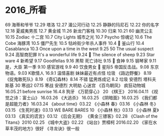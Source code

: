 # 2016_所看
69
海蒂和爷爷 12.29
塔洛 12.27
湄公河行动 12.25
静静的玛尼石 12.22
你的名字 12.18
夏威夷男孩 12.7
黄金城 11.26
新龙门客栈 10.30
归来 10.21
60
幽灵公主 10.15
Zodiac 十二宫 10.7
City Lights 城市之光 10.7
Psycho 惊魂记 10.6
The Cobe 海豚湾 10.5
僵尸先生 10.5
牯岭街少年杀人事件 10.4 💯
釜山行 10.4
Casablanca 10.3
Once upon a time in the west 9.25
50
The usual suspect 9.24 高智商犯罪
It's a wonderful life 9.24 💯
The silence of sheep 9.23
Star ware 4 新希望 9.17
Goodfellas 9.16 黑帮
死亡诗社 9.15  💯
食神 9.15
钢琴家 9.11
是，大臣 第一季 9.10
感官游戏 9.9
40
饮食男女  💯
星际5 帝国反击战。9.08
东京物语。9.03
K歌情人 16.9.1 温情喜剧
妹妹最近有点怪  垃圾
《路边野餐》 8.19
《捉鬼敢死队》8.19
《奇幻森林》8.14 不错
猛男炼成记  8.2 垃圾
安德烈 塔科夫斯基
30
寒战2 07.15
寒战
安德烈
大明劫
心迷宫
《百鸟朝凤》
疯狂动物城 16.05.21
before sunrise 16.4.8
狗牙
《万箭穿心》
20
 《棋王》 2016.04.11
《视觉之诗：富士山》 16.03.26
《大逃杀》 16.03.25
《阴暗面》16.03.25
《我们都是超能力者》16.03.24
《about time》03.22
《小森林 春》03.16
《小森林 冬》03.15
《生死时速》03.13
WE BARE BARES
10
《小森林 秋》03.13
《小森林 夏》03.13
《真实的谎言》03.12
《后会无期》
《黄金三镖客》02.28
《Clash of the Titans》2010 02.25
《城中大盗》02.22
《站台》贾樟柯 2016.02.20
《家在水草丰茂的地方》很好
《寻龙诀》很一般